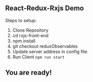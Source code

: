 ## React-Redux-Rxjs Demo

Steps to setup:
1) Clone Repository
2) cd rxjs-front-end
3) npm install
4) git checkout reduxObservables
5) Update server address in config file.
6) Run Client `npm run start`

## You are ready!
